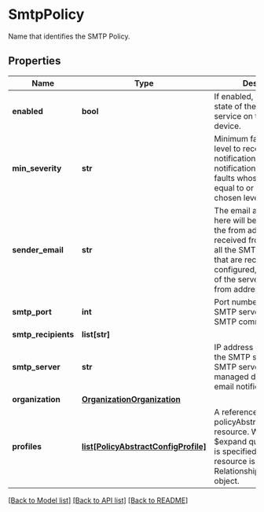 # SmtpPolicy

Name that identifies the SMTP Policy. 
## Properties
Name | Type | Description | Notes
------------ | ------------- | ------------- | -------------
**enabled** | **bool** | If enabled, controls the state of the SMTP client service on the managed device.   | [optional] 
**min_severity** | **str** | Minimum fault severity level to receive email notifications. Email notifications are sent for all faults whose severity is equal to or greater than the chosen level.   | [optional] [default to 'critical']
**sender_email** | **str** | The email address entered here will be displayed as the from address (mail received from address) of all the SMTP mail alerts that are received. If not configured, the hostname of the server is used in the from address field.   | [optional] 
**smtp_port** | **int** | Port number used by the SMTP server for outgoing SMTP communication.   | [optional] 
**smtp_recipients** | **list[str]** |  | [optional] 
**smtp_server** | **str** | IP address or hostname of the SMTP server. The SMTP server is used by the managed device to send email notifications.    | [optional] 
**organization** | [**OrganizationOrganization**](.md) |  | [optional] 
**profiles** | [**list[PolicyAbstractConfigProfile]**](PolicyAbstractConfigProfile.md) | A reference to a policyAbstractConfigProfile resource. When the $expand query parameter is specified, the referenced resource is returned inline. Relationship to the profile object.  | [optional] 

[[Back to Model list]](../README.md#documentation-for-models) [[Back to API list]](../README.md#documentation-for-api-endpoints) [[Back to README]](../README.md)



